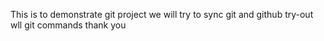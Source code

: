 This is to demonstrate git project
we will try to sync git and github
try-out wll git commands 
thank you
